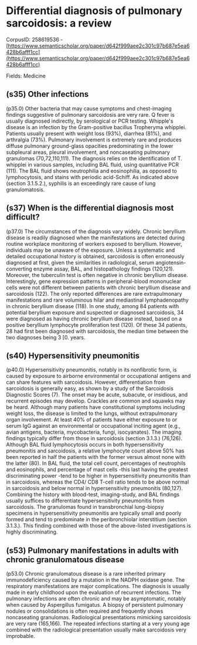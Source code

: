 # Differential diagnosis of pulmonary sarcoidosis: a review

CorpusID: 258619536 - [https://www.semanticscholar.org/paper/d642f999aee2c301c97b687e5ea6428b6afff1cc](https://www.semanticscholar.org/paper/d642f999aee2c301c97b687e5ea6428b6afff1cc)

Fields: Medicine

## (s35) Other infections
(p35.0) Other bacteria that may cause symptoms and chest-imaging findings suggestive of pulmonary sarcoidosis are very rare. Q fever is usually diagnosed indirectly, by serological or PCR testing. Whipple's disease is an infection by the Gram-positive bacillus Tropheryma whipplei. Patients usually present with weight loss (93%), diarrhea (81%), and arthralgia (73%). Pulmonary involvement is extremely rare and produces diffuse pulmonary ground-glass opacities predominating in the lower subpleural areas, pleural involvement, and noncaseating pulmonary granulomas (70,72,110,111). The diagnosis relies on the identification of T. whipplei in various samples, including BAL fluid, using quantitative PCR (111). The BAL fluid shows neutrophilia and eosinophilia, as opposed to lymphocytosis, and stains with periodic acid-Schiff. As indicated above (section 3.1.5.2.), syphilis is an exceedingly rare cause of lung granulomatosis.
## (s37) When is the differential diagnosis most difficult?
(p37.0) The circumstances of the diagnosis vary widely. Chronic beryllium disease is readily diagnosed when the manifestations are detected during routine workplace monitoring of workers exposed to beryllium. However, individuals may be unaware of the exposure. Unless a systematic and detailed occupational history is obtained, sarcoidosis is often erroneously diagnosed at first, given the similarities in radiological, serum angiotensin-converting enzyme assay, BAL, and histopathology findings (120,121). Moreover, the tuberculin test is often negative in chronic beryllium disease. Interestingly, gene expression patterns in peripheral-blood mononuclear cells were not different between patients with chronic beryllium disease and sarcoidosis (122). The only reported differences are rare extrapulmonary manifestations and rare voluminous hilar and mediastinal lymphadenopathy in chronic beryllium disease (118). In one study, among 84 patients with potential beryllium exposure and suspected or diagnosed sarcoidosis, 34 were diagnosed as having chronic beryllium disease instead, based on a positive beryllium lymphocyte proliferation test (120). Of these 34 patients, 28 had first been diagnosed with sarcoidosis, the median time between the two diagnoses being 3 [0.  years.
## (s40) Hypersensitivity pneumonitis
(p40.0) Hypersensitivity pneumonitis, notably in its nonfibrotic form, is caused by exposure to airborne environmental or occupational antigens and can share features with sarcoidosis. However, differentiation from sarcoidosis is generally easy, as shown by a study of the Sarcoidosis Diagnostic Scores (7). The onset may be acute, subacute, or insidious, and recurrent episodes may develop. Crackles are common and squawks may be heard. Although many patients have constitutional symptoms including weight loss, the disease is limited to the lungs, without extrapulmonary organ involvement. At least 40% of patients have either exposure to or serum IgG against an environmental or occupational inciting agent (e.g., avian antigens, bacteria, mycobacteria, fungi, isocyanates). The imaging findings typically differ from those in sarcoidosis (section 3.1.3.) (76,126). Although BAL fluid lymphocytosis occurs in both hypersensitivity pneumonitis and sarcoidosis, a relative lymphocyte count above 50% has been reported in half the patients with the former versus almost none with the latter (80). In BAL fluid, the total cell count, percentages of neutrophils and eosinophils, and percentage of mast cells -this last having the greatest discriminating power -tend to be higher in hypersensitivity pneumonitis than in sarcoidosis, whereas the CD4/ CD8 T-cell ratio tends to be above normal in sarcoidosis and below normal in hypersensitivity pneumonitis (80,127). Combining the history with blood-test, imaging-study, and BAL findings usually suffices to differentiate hypersensitivity pneumonitis from sarcoidosis. The granulomas found in transbronchial lung-biopsy specimens in hypersensitivity pneumonitis are typically small and poorly formed and tend to predominate in the peribronchiolar interstitium (section 3.1.3.). This finding combined with those of the above-listed investigations is highly discriminating.
## (s53) Pulmonary manifestations in adults with chronic granulomatous disease
(p53.0) Chronic granulomatous disease is a rare inherited primary immunodeficiency caused by a mutation in the NADPH oxidase gene. The respiratory manifestations are major complications. The diagnosis is usually made in early childhood upon the evaluation of recurrent infections. The pulmonary infections are often chronic and may be asymptomatic, notably when caused by Aspergillus fumigatus. A biopsy of persistent pulmonary nodules or consolidations is often required and frequently shows noncaseating granulomas. Radiological presentations mimicking sarcoidosis are very rare (165,166). The repeated infections starting at a very young age combined with the radiological presentation usually make sarcoidosis very improbable.
